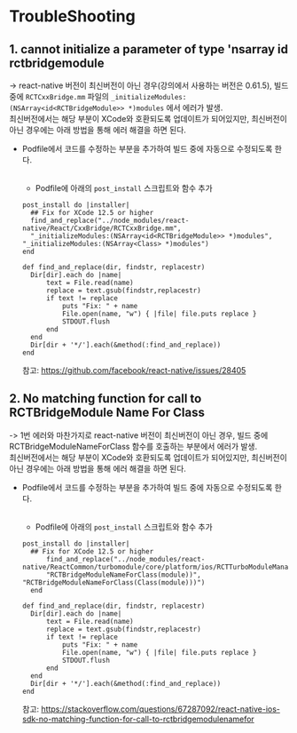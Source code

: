 # TroubleShooting

## 1. cannot initialize a parameter of type 'nsarray id rctbridgemodule <br>
-> react-native 버전이 최신버전이 아닌 경우(강의에서 사용하는 버전은 0.61.5), 빌드 중에 `RCTCxxBridge.mm` 파일의 `_initializeModules:(NSArray<id<RCTBridgeModule>> *)modules` 에서 에러가 발생.<br>
  최신버전에서는 해당 부분이 XCode와 호환되도록 업데이트가 되어있지만, 최신버전이 아닌 경우에는 아래 방법을 통해 에러 해결을 하면 된다.<br>
  * Podfile에서 코드를 수정하는 부분을 추가하여 빌드 중에 자동으로 수정되도록 한다.<br><br>
    * Podfile에 아래의 `post_install` 스크립트와 함수 추가
    ```
    post_install do |installer|
      ## Fix for XCode 12.5 or higher
      find_and_replace("../node_modules/react-native/React/CxxBridge/RCTCxxBridge.mm",
      "_initializeModules:(NSArray<id<RCTBridgeModule>> *)modules", "_initializeModules:(NSArray<Class> *)modules")
    end
    
    def find_and_replace(dir, findstr, replacestr)
      Dir[dir].each do |name|
          text = File.read(name)
          replace = text.gsub(findstr,replacestr)
          if text != replace
              puts "Fix: " + name
              File.open(name, "w") { |file| file.puts replace }
              STDOUT.flush
          end
      end
      Dir[dir + '*/'].each(&method(:find_and_replace))
    end
    ```
    
    참고: https://github.com/facebook/react-native/issues/28405 <br>

## 2. No matching function for call to RCTBridgeModule Name For Class <br>
-> 1번 에러와 마찬가지로 react-native 버전이 최신버전이 아닌 경우, 빌드 중에 RCTBridgeModuleNameForClass 함수를 호출하는 부분에서 에러가 발생.<br>
  최신버전에서는 해당 부분이 XCode와 호환되도록 업데이트가 되어있지만, 최신버전이 아닌 경우에는 아래 방법을 통해 에러 해결을 하면 된다.<br>
  * Podfile에서 코드를 수정하는 부분을 추가하여 빌드 중에 자동으로 수정되도록 한다.<br><br>
    * Podfile에 아래의 `post_install` 스크립트와 함수 추가
    ```
    post_install do |installer|
      ## Fix for XCode 12.5 or higher
          find_and_replace("../node_modules/react-native/ReactCommon/turbomodule/core/platform/ios/RCTTurboModuleManager.mm",
          "RCTBridgeModuleNameForClass(module))", "RCTBridgeModuleNameForClass(Class(module)))")
      end

    def find_and_replace(dir, findstr, replacestr)
      Dir[dir].each do |name|
          text = File.read(name)
          replace = text.gsub(findstr,replacestr)
          if text != replace
              puts "Fix: " + name
              File.open(name, "w") { |file| file.puts replace }
              STDOUT.flush
          end
      end
      Dir[dir + '*/'].each(&method(:find_and_replace))
    end
    ```
    
    참고: https://stackoverflow.com/questions/67287092/react-native-ios-sdk-no-matching-function-for-call-to-rctbridgemodulenamefor <br>

